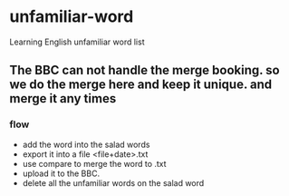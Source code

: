 # unfamiliar-word
Learning English unfamiliar word list

## The BBC can not handle the merge booking. so we do the merge here and keep it unique. and merge it any times

### flow
  - add the word into the salad words
  - export it into a file <file+date>.txt
  - use compare to merge the word to <work words>.txt
  - upload it to the BBC.
  - delete all the unfamiliar words on the salad word 

